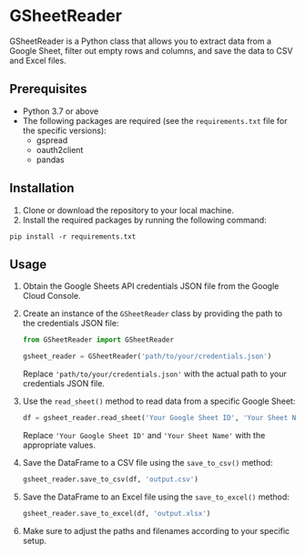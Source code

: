 # GSheetReader

GSheetReader is a Python class that allows you to extract data from a Google Sheet, filter out empty rows and columns, and save the data to CSV and Excel files.

## Prerequisites

- Python 3.7 or above
- The following packages are required (see the `requirements.txt` file for the specific versions):
  - gspread
  - oauth2client
  - pandas

## Installation

1. Clone or download the repository to your local machine.
2. Install the required packages by running the following command:

`pip install -r requirements.txt`


## Usage

1. Obtain the Google Sheets API credentials JSON file from the Google Cloud Console.
2. Create an instance of the `GSheetReader` class by providing the path to the credentials JSON file:

      ```python
      from GSheetReader import GSheetReader

      gsheet_reader = GSheetReader('path/to/your/credentials.json')
      ```
      Replace `'path/to/your/credentials.json'` with the actual path to your credentials JSON file.

3. Use the `read_sheet()` method to read data from a specific Google Sheet:
      ```python
      df = gsheet_reader.read_sheet('Your Google Sheet ID', 'Your Sheet Name')
      ```
      Replace `'Your Google Sheet ID'` and `'Your Sheet Name'` with the appropriate values.

4. Save the DataFrame to a CSV file using the `save_to_csv()` method:
      ```python
      gsheet_reader.save_to_csv(df, 'output.csv')
      ```
5. Save the DataFrame to an Excel file using the `save_to_excel()` method:
      ```python
      gsheet_reader.save_to_excel(df, 'output.xlsx')
      ```
6. Make sure to adjust the paths and filenames according to your specific setup.